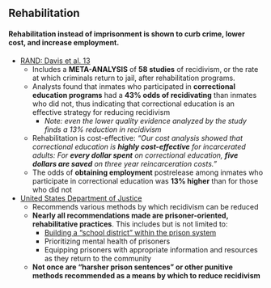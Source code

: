 ## Rehabilitation

#### Rehabilitation instead of imprisonment is shown to curb crime, lower cost, and increase employment.

*   [RAND: Davis et al. 13](https://www.rand.org/content/dam/rand/pubs/research_reports/RR500/RR564/RAND_RR564.pdf) 
    *   Includes a **META-ANALYSIS** of **58 studies** of recidivism, or the rate at which criminals return to jail, after rehabilitation programs.
    *   Analysts found that inmates who participated in **correctional education programs** had a **43% odds of recidivating** than inmates who did not, thus indicating that correctional education is an effective strategy for reducing recidivism
        *   _Note: even the lower quality evidence analyzed by the study finds a 13% reduction in recidivism_
    *   Rehabilitation is cost-effective: _“Our cost analysis showed that correctional education is **highly cost-effective** for incarcerated adults: For **every dollar spent** on correctional education, **five dollars are saved** on three year reincarceration costs.”_
    *   The odds of **obtaining employment** postrelease among inmates who participate in correctional education was **13% higher** than for those who did not
*   [United States Department of Justice](https://www.justice.gov/archives/prison-reform)
    *   Recommends various methods by which recidivism can be reduced
    *   **Nearly all recommendations made are prisoner-oriented, rehabilitative practices**. This includes but is not limited to:
        *   [Building a “school district” within the prison system](https://www.bja.gov/Publications/RAND_Correctional-Education-Meta-Analysis.pdf)
        *   Prioritizing mental health of prisoners
        *   Equipping prisoners with appropriate information and resources as they return to the community
    *   **Not once are “harsher prison sentences” or other punitive methods recommended as a means by which to reduce recidivism**
